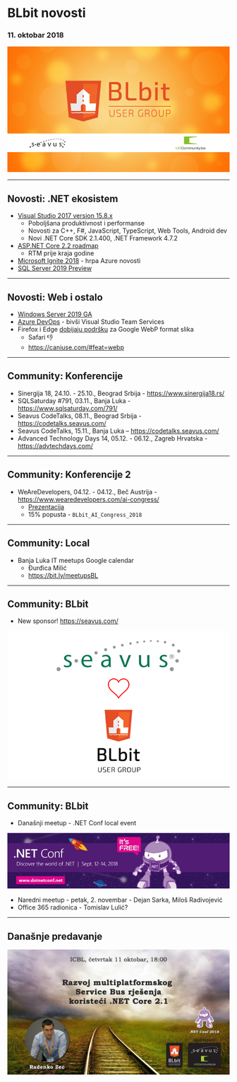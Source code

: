 # BLbit novosti
### 11. oktobar 2018 

![BLbit logo](blbit-cover.png)

---

## Novosti: .NET ekosistem

- [Visual Studio 2017 version 15.8.x](https://blogs.msdn.microsoft.com/visualstudio/2018/08/14/visual-studio-2017-version-15-8/)
  - Poboljšana produktivnost i performanse
  - Novosti za C++, F#, JavaScript, TypeScript, Web Tools, Android dev
  - Novi .NET Core SDK 2.1.400, .NET Framework 4.7.2
- [ASP.NET Core 2.2 roadmap](https://github.com/aspnet/Announcements/issues/307)
  - RTM prije kraja godine
- [Microsoft Ignite 2018](https://buildazure.com/2018/09/25/microsoft-ignite-2018-top-announcements-build-azure-weekly-special-september-25-2018/) - hrpa Azure novosti
- [SQL Server 2019 Preview](https://cloudblogs.microsoft.com/sqlserver/2018/09/24/sql-server-2019-preview-combines-sql-server-and-apache-spark-to-create-a-unified-data-platform/)

---

## Novosti: Web i ostalo

- [Windows Server 2019 GA](https://cloudblogs.microsoft.com/windowsserver/2018/10/02/windows-server-2019-now-generally-available/)
- [Azure DevOps](https://azure.microsoft.com/en-us/blog/introducing-azure-devops/) - bivši Visual Studio Team Services
- Firefox i Edge [dobijaju podršku](https://www.zdnet.com/article/firefox-and-edge-add-support-for-googles-webp-image-format/) za Google WebP format slika
  - Safari 👎
  - https://caniuse.com/#feat=webp

---

## Community: Konferencije

- Sinergija 18, 24.10. - 25.10., Beograd Srbija - https://www.sinergija18.rs/
- SQLSaturday #791, 03.11., Banja Luka - https://www.sqlsaturday.com/791/
- Seavus CodeTalks, 08.11., Beograd Srbija - https://codetalks.seavus.com/
- Seavus CodeTalks, 15.11., Banja Luka – https://codetalks.seavus.com/
- Advanced Technology Days 14, 05.12. - 06.12., Zagreb Hrvatska - https://advtechdays.com/

---

## Community: Konferencije 2

- WeAreDevelopers, 04.12. - 04.12., Beč Austrija - https://www.wearedevelopers.com/ai-congress/
  - [Prezentacija](wearedevelopers.pdf)
  - 15% popusta - `BLbit_AI_Congress_2018`

---

## Community: Local

- Banja Luka IT meetups Google calendar
  - Đurđica Milić
  - https://bit.ly/meetupsBL

---

## Community: BLbit

- New sponsor! https://seavus.com/

![Seavus BLbit](seavus-ug-sponsorship.png)

---

## Community: BLbit

- Današnji meetup - .NET Conf local event

![.NET Conf](dotnetconf.jpg)

- Naredni meetup - petak, 2. novembar - Dejan Sarka, Miloš Radivojević
- Office 365 radionica - Tomislav Lulić?

---

## Današnje predavanje

![Meetup](meetup-2018-10.jpg)
